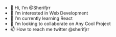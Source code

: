 - 👋 Hi, I’m @Sherifjrr
- 👀 I’m interested in Web Development
- 🌱 I’m currently learning React 
- 💞️ I’m looking to collaborate on Any Cool Project
- 📫 How to reach me twitter @sherifjrr

<!---
Sherifjrr/Sherifjrr is a ✨ special ✨ repository because its `README.md` (this file) appears on your GitHub profile.
You can click the Preview link to take a look at your changes.
--->
